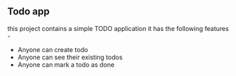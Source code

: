 ## Todo app
this project contains a simple TODO application it has the following features -

- Anyone can create todo
- Anyone can see their existing todos
- Anyone can mark a todo as done
